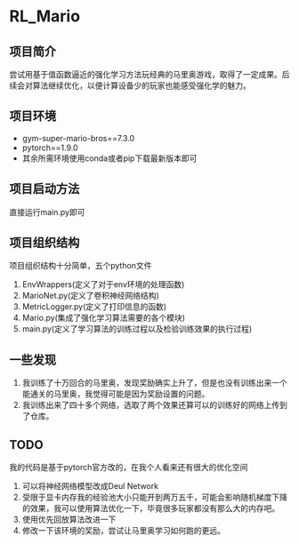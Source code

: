 # RL_Mario

## 项目简介

尝试用基于值函数逼近的强化学习方法玩经典的马里奥游戏，取得了一定成果。后续会对算法继续优化，以便计算设备少的玩家也能感受强化学的魅力。

## 项目环境

- gym-super-mario-bros==7.3.0
- pytorch==1.9.0
- 其余所需环境使用conda或者pip下载最新版本即可

## 项目启动方法

直接运行main.py即可

## 项目组织结构

项目组织结构十分简单，五个python文件
1. EnvWrappers(定义了对于env环境的处理函数)
2. MarioNet.py(定义了卷积神经网络结构)
3. MetricLogger.py(定义了打印信息的函数)
4. Mario.py(集成了强化学习算法需要的各个模块)
5. main.py(定义了学习算法的训练过程以及检验训练效果的执行过程)

##  一些发现

1. 我训练了十万回合的马里奥，发现奖励确实上升了，但是也没有训练出来一个能通关的马里奥，我觉得可能是因为奖励设置的问题。
2. 我训练出来了四十多个网络，选取了两个效果还算可以的训练好的网络上传到了仓库。

## TODO

我的代码是基于pytorch官方改的，在我个人看来还有很大的优化空间
1. 可以将神经网络模型改成Deul Network
2. 受限于显卡内存我的经验池大小只能开到两万五千，可能会影响随机梯度下降的效果，我可以使用算法优化一下，毕竟很多玩家都没有那么大的内存吧。
3. 使用优先回放算法改进一下
4. 修改一下该环境的奖励，尝试让马里奥学习如何跑的更远。